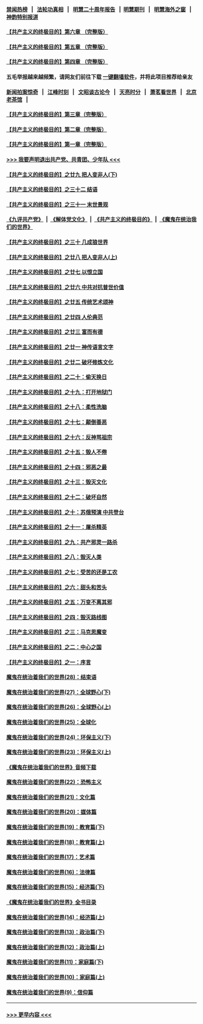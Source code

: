 #### [禁闻热榜](热点新闻.md?=0)  &nbsp;&nbsp;|&nbsp;&nbsp; [法轮功真相](https://github.com/gfw-breaker/truth/blob/master/README.md?=0) &nbsp;&nbsp;|&nbsp;&nbsp; [明慧二十周年报告](https://github.com/gfw-breaker/mh-reports/blob/master/README.md?=0) &nbsp;&nbsp;|&nbsp;&nbsp;[明慧期刊](https://github.com/gfw-breaker/mh-qikan) &nbsp;&nbsp;|&nbsp;&nbsp; [明慧海外之窗](https://github.com/gfw-breaker/mh-news/blob/master/README.md?=0) &nbsp;&nbsp;|&nbsp;&nbsp; [神韵特别报道](https://github.com/gfw-breaker/mh-news/blob/master/shenyun.md?=0)
#### [【共产主义的终极目的】第六章 （完整版）](../pages/nsc422/n11428913.md?t=03051931) 
#### [【共产主义的终极目的】第五章 （完整版）](../pages/nsc422/n11428912.md?t=03051931) 
#### [【共产主义的终极目的】第四章 （完整版）](../pages/nsc422/n11428907.md?t=03051931) 
#### 五毛举报越来越频繁，请网友们前往下载 [一键翻墙软件](https://github.com/gfw-breaker/ssr-accounts)，并将此项目推荐给亲友
#### [新闻拍案惊奇](https://github.com/gfw-breaker/banned-news/blob/master/pages/link4.md) &nbsp;&nbsp;|&nbsp;&nbsp; [江峰时刻](https://github.com/gfw-breaker/banned-news/blob/master/pages/link4.md) &nbsp;&nbsp;|&nbsp;&nbsp; [文昭谈古论今](https://github.com/gfw-breaker/banned-news/blob/master/pages/link4.md) &nbsp;&nbsp;|&nbsp;&nbsp; [天亮时分](https://github.com/gfw-breaker/banned-news/blob/master/pages/link4.md) &nbsp;&nbsp;|&nbsp;&nbsp; [萧茗看世界](https://github.com/gfw-breaker/banned-news/blob/master/pages/link4.md) &nbsp;&nbsp;|&nbsp;&nbsp; [北京老茶馆](https://github.com/gfw-breaker/banned-news/blob/master/pages/link4.md) &nbsp;&nbsp;|&nbsp;&nbsp; 
#### [【共产主义的终极目的】第三章（完整版）](../pages/nsc422/n11428848.md?t=03051931) 
#### [【共产主义的终极目的】第二章（完整版）](../pages/nsc422/n11428831.md?t=03051931) 
#### [【共产主义的终极目的】第一章（完整版）](../pages/nsc422/n11417651.md?t=03051931) 
#### [>>> 我要声明退出共产党、共青团、少年队 <<<](https://github.com/begood0513/goodnews/blob/master/quit/letter.md) 
#### [【共产主义的终极目的】之廿九 把人变非人(下)](../pages/nsc422/n11344140.md?t=03051931) 
#### [【共产主义的终极目的】之三十二 结语](../pages/nsc422/n11360535.md?t=03051931) 
#### [【共产主义的终极目的】之三十一 末世景观](../pages/nsc422/n11351129.md?t=03051931) 
#### [《九评共产党》](https://github.com/begood0513/9ping.md/blob/master/README.md) &nbsp;|&nbsp; [《解体党文化》](../../../../jtdwh.md/blob/master/README.md)  &nbsp;|&nbsp; [《共产主义的终极目的》](../../../../gczydzjmd.md/blob/master/README.md) &nbsp;|&nbsp; [《魔鬼在统治我们的世界》](../../../../mgztzwmdsj.md/blob/master/README.md) 
#### [【共产主义的终极目的】之三十 几成狼世界](../pages/nsc422/n11348280.md?t=03051931) 
#### [【共产主义的终极目的】之廿八 把人变非人(上)](../pages/nsc422/n11340492.md?t=03051931) 
#### [【共产主义的终极目的】之廿七 以恨立国](../pages/nsc422/n11336944.md?t=03051931) 
#### [【共产主义的终极目的】之廿六 中共对抗普世价值](../pages/nsc422/n11324785.md?t=03051931) 
#### [【共产主义的终极目的】之廿五 传统艺术颂神](../pages/nsc422/n11296396.md?t=03051931) 
#### [【共产主义的终极目的】之廿四 人伦典范](../pages/nsc422/n11296397.md?t=03051931) 
#### [【共产主义的终极目的】之廿三 富而有德](../pages/nsc422/n11283598.md?t=03051931) 
#### [【共产主义的终极目的】之廿一 神传语言文字](../pages/nsc422/n11263265.md?t=03051931) 
#### [【共产主义的终极目的】之廿二 破坏修炼文化](../pages/nsc422/n11245728.md?t=03051931) 
#### [【共产主义的终极目的】之二十：偷天换日](../pages/nsc422/n11238846.md?t=03051931) 
#### [【共产主义的终极目的】之十九：打开地狱门](../pages/nsc422/n11206376.md?t=03051931) 
#### [【共产主义的终极目的】之十八：柔性洗脑](../pages/nsc422/n11199994.md?t=03051931) 
#### [【共产主义的终极目的】之十七：颠倒善恶](../pages/nsc422/n11179782.md?t=03051931) 
#### [【共产主义的终极目的】之十六：反神骂祖宗](../pages/nsc422/n11166798.md?t=03051931) 
#### [【共产主义的终极目的】之十五：毁人不倦](../pages/nsc422/n11166792.md?t=03051931) 
#### [【共产主义的终极目的】之十四：邪恶之最](../pages/nsc422/n11150249.md?t=03051931) 
#### [【共产主义的终极目的】之十三：毁灭文化](../pages/nsc422/n11135227.md?t=03051931) 
#### [【共产主义的终极目的】之十二：破坏自然](../pages/nsc422/n11135214.md?t=03051931) 
#### [【共产主义的终极目的】之十：苏俄预演 中共登台](../pages/nsc422/n11118424.md?t=03051931) 
#### [【共产主义的终极目的】之十一：屠杀精英](../pages/nsc422/n11118442.md?t=03051931) 
#### [【共产主义的终极目的】之九：共产邪灵一路杀](../pages/nsc422/n11114139.md?t=03051931) 
#### [【共产主义的终极目的】之八：毁灭人类](../pages/nsc422/n11108503.md?t=03051931) 
#### [【共产主义的终极目的】之七：受苦的还是工农](../pages/nsc422/n11101809.md?t=03051931) 
#### [【共产主义的终极目的】之六：甜头和苦头](../pages/nsc422/n11096971.md?t=03051931) 
#### [【共产主义的终极目的】之五：万变不离其邪](../pages/nsc422/n11091285.md?t=03051931) 
#### [【共产主义的终极目的】之四：毁灭路线图](../pages/nsc422/n11086284.md?t=03051931) 
#### [【共产主义的终极目的】之三：马克思魔变](../pages/nsc422/n11061941.md?t=03051931) 
#### [【共产主义的终极目的】之二：中心之国](../pages/nsc422/n11047728.md?t=03051931) 
#### [【共产主义的终极目的】之一：序言](../pages/nsc422/n11086077.md?t=03051931) 
#### [魔鬼在统治着我们的世界(28)：结束语](../pages/nsc422/n10936246.md?t=03051931) 
#### [魔鬼在统治着我们的世界(27)：全球野心(下)](../pages/nsc422/n10928319.md?t=03051931) 
#### [魔鬼在统治着我们的世界(26)：全球野心(上)](../pages/nsc422/n10900318.md?t=03051931) 
#### [魔鬼在统治着我们的世界(25)：全球化](../pages/nsc422/n10788205.md?t=03051931) 
#### [魔鬼在统治着我们的世界(24)：环保主义(下)](../pages/nsc422/n10695307.md?t=03051931) 
#### [魔鬼在统治着我们的世界(23)：环保主义(上)](../pages/nsc422/n10688613.md?t=03051931) 
#### [《魔鬼在统治着我们的世界》音频下载](../pages/nsc422/n10635553.md?t=03051931) 
#### [魔鬼在统治着我们的世界(22)：恐怖主义](../pages/nsc422/n10614727.md?t=03051931) 
#### [魔鬼在统治着我们的世界(21)：文化篇](../pages/nsc422/n10597706.md?t=03051931) 
#### [魔鬼在统治着我们的世界(20)：媒体篇](../pages/nsc422/n10586579.md?t=03051931) 
#### [魔鬼在统治着我们的世界(19)：教育篇(下)](../pages/nsc422/n10564808.md?t=03051931) 
#### [魔鬼在统治着我们的世界(18)：教育篇(上)](../pages/nsc422/n10526970.md?t=03051931) 
#### [魔鬼在统治着我们的世界(17)：艺术篇](../pages/nsc422/n10499093.md?t=03051931) 
#### [魔鬼在统治着我们的世界(16)：法律篇](../pages/nsc422/n10485969.md?t=03051931) 
#### [魔鬼在统治着我们的世界(15)：经济篇(下)](../pages/nsc422/n10469975.md?t=03051931) 
#### [《魔鬼在统治着我们的世界》全书目录](../pages/nsc422/n10464261.md?t=03051931) 
#### [魔鬼在统治着我们的世界(14)：经济篇(上)](../pages/nsc422/n10457370.md?t=03051931) 
#### [魔鬼在统治着我们的世界(13)：政治篇(下)](../pages/nsc422/n10448270.md?t=03051931) 
#### [魔鬼在统治着我们的世界(12)：政治篇(上)](../pages/nsc422/n10444576.md?t=03051931) 
#### [魔鬼在统治着我们的世界(11)：家庭篇(下)](../pages/nsc422/n10440961.md?t=03051931) 
#### [魔鬼在统治着我们的世界(10)：家庭篇(上)](../pages/nsc422/n10435448.md?t=03051931) 
#### [魔鬼在统治着我们的世界(9)：信仰篇](../pages/nsc422/n10432159.md?t=03051931) 

----
#### [ >>> 更早内容 <<< ](../indexes/nsc422-earlier.md)
